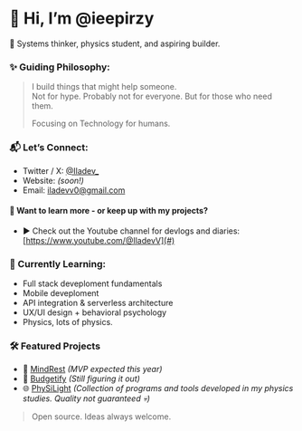 # 👋 Hi, I’m @ieepirzy

🚀 Systems thinker, physics student, and aspiring builder.

### ✨ Guiding Philosophy:
> I build things that might help someone.  
> Not for hype. Probably not for everyone. But for those who need them.
> 
> Focusing on Technology for humans.



### 📬 Let’s Connect:
- Twitter / X: [@Iladev_](#)
- Website: *(soon!)*
- Email: iladevv0@gmail.com
  
#### 📖 Want to learn more - or keep up with my projects?
- ▶️ Check out the Youtube channel for devlogs and diaries: [https://www.youtube.com/@IladevV](#)

  
### 🧩 Currently Learning:
- Full stack deveploment fundamentals
- Mobile deveploment  
- API integration & serverless architecture  
- UX/UI design + behavioral psychology  
- Physics, lots of physics.


 ### 🛠️ Featured Projects
- 📱 [MindRest](#) *(MVP expected this year)*  
- 💸 [Budgetify](#) *(Still figuring it out)*  
- 🌐 [PhySiLight](#) *(Collection of programs and tools developed in my physics studies. Quality not guaranteed 💀)*  

> Open source. Ideas always welcome.
